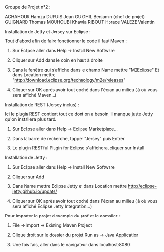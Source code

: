 Groupe de Projet n°2 :

ACHAHOUR Hamza
DUPUIS Jean
GUIGHIL Benjamin (chef de projet)
GUIGNARD Thomas
MOUHOUBI Khawla
RIBOUT Horace
VALEZE Valentin

Installation de Jetty et Jersey sur Eclipse :

Tout d'abord afin de faire fonctionner le code il faut Maven :

1) Sur Eclipse aller dans Help -> Install New Software

2) Cliquer sur Add dans le coin en haut à droite

3) Dans la fenêtre qui s'affiche dans le champ Name mettre "M2Eclipse"
Et dans Location mettre "http://download.eclipse.org/technology/m2e/releases"

4) Cliquer sur OK après avoir tout coché dans l'écran au milieu (là où vous
    sera affiché Maven...)

Installation de REST (Jersey inclus) :

Ici le plugin REST contient tout ce dont on a besoin, il manque juste Jetty qu'on
installera plus tard.

1) Sur Eclipse aller dans Help -> Eclipse Marketplace...

2) Dans la barre de recherche, tapper "Jersey" puis Entrer

3) Le plugin RESTful Plugin for Eclipse s'affichera, cliquer sur Install

Installation de Jetty :

1) Sur Eclipse aller dans Help -> Install New Software

2) Cliquer sur Add

3) Dans Name mettre Eclipse Jetty et dans Location mettre
http://eclipse-jetty.github.io/update/

4) Cliquer sur OK après avoir tout coché dans l'écran au milieu (là où vous
    sera affiché Eclipse Jetty Integration...) 

Pour importer le projet d'exemple du prof et le compiler :

1) File -> Import -> Existing Maven Project

2) Clique droit sur le dossier du projet Run as -> Java Application

3) Une fois fais, aller dans le navigateur dans localhost:8080
